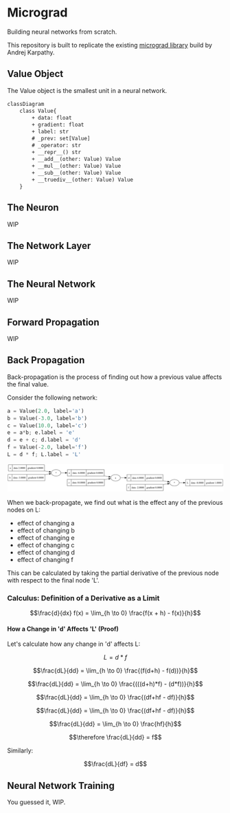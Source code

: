 # Micrograd
Building neural networks from scratch.

This repository is built to replicate the existing [micrograd library](https://github.com/karpathy/micrograd) build by Andrej Karpathy.

## Value Object
The Value object is the smallest unit in a neural network. 

```mermaid
classDiagram
    class Value{
        + data: float
        + gradient: float
        + label: str
        # _prev: set[Value]
        # _operator: str
        + __repr__() str
        + __add__(other: Value) Value
        + __mul__(other: Value) Value
        + __sub__(other: Value) Value
        + __truediv__(other: Value) Value
    }
```


## The Neuron
WIP

## The Network Layer
WIP

## The Neural Network
WIP

## Forward Propagation 
WIP

## Back Propagation

Back-propagation is the process of finding out how a previous value affects the final value.

Consider the following network:
```python
a = Value(2.0, label='a')
b = Value(-3.0, label='b')
c = Value(10.0, label='c')
e = a*b; e.label = 'e'
d = e + c; d.label = 'd'
f = Value(-2.0, label='f')
L = d * f; L.label = 'L'
```
![Graph representations](/images/graphical_representation_operations.svg)

When we back-propagate, we find out what is the effect any of the previous nodes on L:
- effect of changing a
- effect of changing b
- effect of changing e 
- effect of changing c 
- effect of changing d 
- effect of changing f

This can be calculated by taking the partial derivative of the previous node with respect to the final node 'L'.

### Calculus: Definition of a Derivative as a Limit

```math
\frac{d}{dx} f(x) = \lim_{h \to 0} \frac{f(x + h) - f(x)}{h}
```

#### How a Change in 'd' Affects 'L' (Proof)
Let's calculate how any change in 'd' affects L:
```math
L = d * f
```
```math
\frac{dL}{dd} = \lim_{h \to 0} \frac{(f(d+h) - f(d))}{h}
```
```math
\frac{dL}{dd} = \lim_{h \to 0} \frac{(((d+h)*f) - (d*f))}{h}
```
```math
\frac{dL}{dd} = \lim_{h \to 0} \frac{(df+hf - df)}{h}
```
```math
\frac{dL}{dd} = \lim_{h \to 0} \frac{(df+hf - df)}{h}
```
```math
\frac{dL}{dd} = \lim_{h \to 0} \frac{hf}{h}
```
```math
\therefore \frac{dL}{dd} = f
```

Similarly:
```math
\frac{dL}{df} = d
```
## Neural Network Training
You guessed it, WIP.